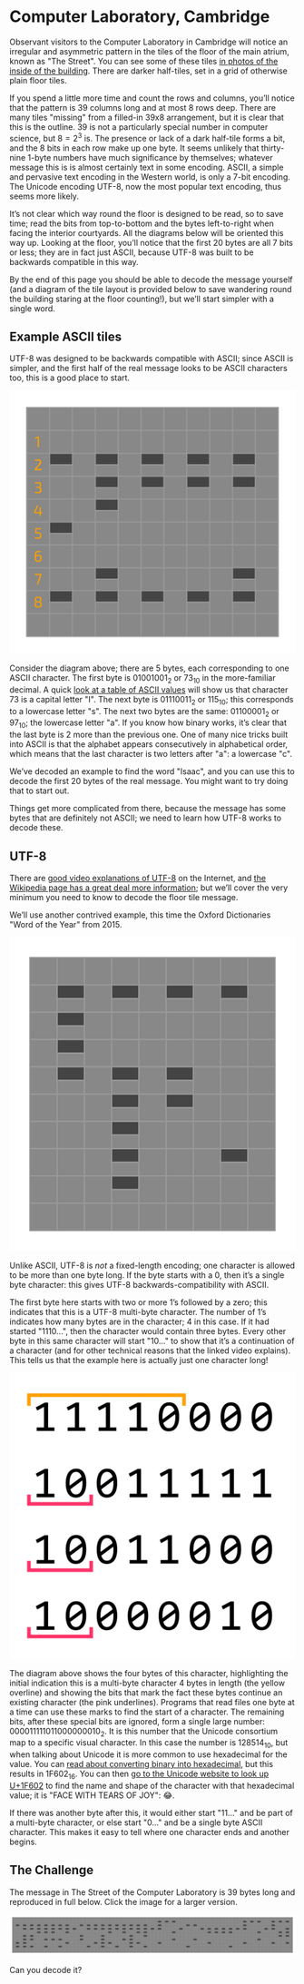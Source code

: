 # Computer Laboratory, Cambridge

Observant visitors to the Computer Laboratory in Cambridge will notice an irregular and asymmetric pattern in the tiles of the floor of the main atrium, known as "The Street".
You can see some of these tiles [in photos of the inside of the building](https://www.flickr.com/photos/cambridgeuniversity/4171326989/in/album-72157622842733737/).
There are darker half-tiles, set in a grid of otherwise plain floor tiles.

If you spend a little more time and count the rows and columns, you’ll notice that the pattern is 39 columns long and at most 8 rows deep.
There are many tiles "missing" from a filled-in 39x8 arrangement, but it is clear that this is the outline. 39 is not a particularly special number in computer science, but $8 = 2^3$ is.
The presence or lack of a dark half-tile forms a bit, and the 8 bits in each row make up one byte.
It seems unlikely that thirty-nine 1-byte numbers have much significance by themselves; whatever message this is is almost certainly text in some encoding.
ASCII, a simple and pervasive text encoding in the Western world, is only a 7-bit encoding.
The Unicode encoding UTF-8, now the most popular text encoding, thus seems more likely.

It’s not clear which way round the floor is designed to be read, so to save time; read the bits from top-to-bottom and the bytes left-to-right when facing the interior courtyards.
All the diagrams below will be oriented this way up.
Looking at the floor, you’ll notice that the first 20 bytes are all 7 bits or less; they are in fact just ASCII, because UTF-8 was built to be backwards compatible in this way.

By the end of this page you should be able to decode the message yourself (and a diagram of the tile layout is provided below to save wandering round the building staring at the floor counting!), but we’ll start simpler with a single word.


## Example ASCII tiles

UTF-8 was designed to be backwards compatible with ASCII; since ASCII is simpler, and the first half of the real message looks to be ASCII characters too, this is a good place to start.

![ASCII floor tiles example](images/isaac-demo-floor-encoding.svg)

Consider the diagram above; there are 5 bytes, each corresponding to one ASCII character.
The first byte is $01001001_{2}$ or $73_{10}$ in the more-familiar decimal.
A quick [look at a table of ASCII values](https://isaaccomputerscience.org/concepts/data_rep_ascii_char_set) will show us that character $73$ is a capital letter "I".
The next byte is $01110011_{2}$ or $115_{10}$; this corresponds to a lowercase letter "s".
The next two bytes are the same: $01100001_{2}$ or $97_{10}$; the lowercase letter "a".
If you know how binary works, it’s clear that the last byte is 2 more than the previous one.
One of many nice tricks built into ASCII is that the alphabet appears consecutively in alphabetical order, which means that the last character is two letters after "a": a lowercase "c".

We’ve decoded an example to find the word "Isaac", and you can use this to decode the first 20 bytes of the real message. You might want to try doing that to start out.

Things get more complicated from there, because the message has some bytes that are definitely not ASCII; we need to learn how UTF-8 works to decode these.


## UTF-8

There are [good video explanations of UTF-8](https://www.youtube.com/watch?v=MijmeoH9LT4) on the Internet, and [the Wikipedia page has a great deal more information](https://en.wikipedia.org/wiki/UTF-8); but we’ll cover the very minimum you need to know to decode the floor tile message.

We’ll use another contrived example, this time the Oxford Dictionaries "Word of the Year" from 2015.

![UTF-8 floor tiles example](images/tears-of-joy-demo-floor-encoding.svg)

Unlike ASCII, UTF-8 is _not_ a fixed-length encoding; one character is allowed to be more than one byte long.
If the byte starts with a 0, then it’s a single byte character: this gives UTF-8 backwards-compatibility with ASCII.

The first byte here starts with two or more 1’s followed by a zero; this indicates that this is a UTF-8 multi-byte character.
The number of 1’s indicates how many bytes are in the character; 4 in this case. If it had started "1110...", then the character would contain three bytes.
Every other byte in this same character will start "10..." to show that it’s a continuation of a character (and for other technical reasons that the linked video explains).
This tells us that the example here is actually just one character long!

![UTF-8 raw bytes example](images/tears-of-joy-binary-representation.svg)

The diagram above shows the four bytes of this character, highlighting the initial indication this is a multi-byte character 4 bytes in length (the yellow overline) and showing the bits that mark the fact these bytes continue an existing character (the pink underlines).
Programs that read files one byte at a time can use these marks to find the start of a character.
The remaining bits, after these special bits are ignored, form a single large number: $000011111011000000010_{2}$.
It is this number that the Unicode consortium map to a specific visual character.
In this case the number is $128514_{10}$, but when talking about Unicode it is more common to use hexadecimal for the value.
You can [read about converting binary into hexadecimal](https://isaaccomputerscience.org/concepts/data_numbases_conversions#binarytohex), but this results in $\mathrm{1F602}_{16}$.
You can then [go to the Unicode website to look up U+1F602](https://unicode.org/cldr/utility/character.jsp?a=1F602) to find the name and shape of the character with that hexadecimal value; it is "FACE WITH TEARS OF JOY": 😂.

If there was another byte after this, it would either start "11..." and be part of a multi-byte character, or else start "0..." and be a single byte ASCII character.
This makes it easy to tell where one character ends and another begins.


## The Challenge

The message in The Street of the Computer Laboratory is 39 bytes long and reproduced in full below. Click the image for a larger version.

![Computer Laboratory Street Floor](images/computer-lab-street-floor.svg)

Can you decode it?
